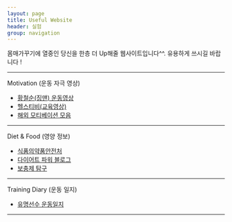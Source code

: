 ```yaml
---
layout: page
title: Useful Website
header: 실험
group: navigation
---
```

몸매가꾸기에 열중인 당신을 한층 더 Up해줄 웹사이트입니다^^.
유용하게 쓰시길 바랍니다 !

---

Motivation (운동 자극 영상)

* [황철순(징맨) 운동영상](https://www.youtube.com/user/chulsoonofficial/videos)
* [헬스티비(교육영상)](https://www.youtube.com/user/helthtv/videos)
* [해외 모티베이션 모음](https://www.youtube.com/user/RousseBen/videos)

---

Diet & Food (영양 정보)

* [식품의약품안전처](http://www.foodnara.go.kr/kisna/index.do;jsessionid=6EKouJ6b7FK3aZFHoA2ZaGi9VwF9mtDWj7s0f8sUPCeTViO66kPIjucUlrzlsFOY)
* [다이어트 파워 블로그](http://post.naver.com/my/series/detail.nhn?seriesNo=36347&memberNo=4986418)
* [보충제 탐구](http://superpump.co.kr/supplement_Study)

---

Training Diary (운동 일지)

* [유명선수 운동일지](http://superpump.co.kr/training_athletediary)

---

